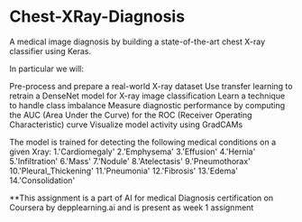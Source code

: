 # Chest-XRay-Diagnosis
A medical image diagnosis by building a state-of-the-art chest X-ray classifier using Keras.

In particular we will:

Pre-process and prepare a real-world X-ray dataset
Use transfer learning to retrain a DenseNet model for X-ray image classification
Learn a technique to handle class imbalance
Measure diagnostic performance by computing the AUC (Area Under the Curve) for the ROC (Receiver Operating Characteristic) curve
Visualize model activity using GradCAMs


The model is trained for detecting the following medical conditions on a given Xray:
1.'Cardiomegaly' 
2.'Emphysema' 
3.'Effusion'
4.'Hernia'
5.'Infiltration' 
6.'Mass'
7.'Nodule'
8.'Atelectasis'
9.'Pneumothorax'
10.'Pleural_Thickening' 
11.'Pneumonia' 
12.'Fibrosis' 
13.'Edema'
14.'Consolidation'


**This assignment is a part of AI for medical Diagnosis certification on Coursera by depplearning.ai and is present as week 1 assignment
